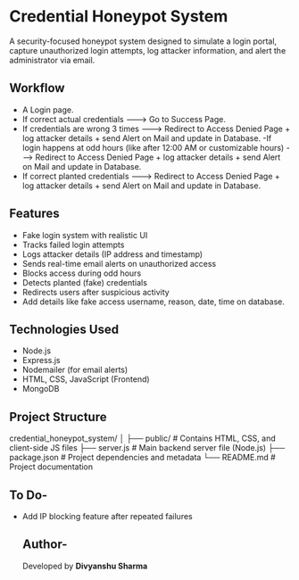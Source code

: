 # Credential Honeypot System

A security-focused honeypot system designed to simulate a login portal, capture unauthorized login attempts, log attacker information, and alert the administrator via email.

## Workflow

- A Login page.
- If correct actual credentials ---> Go to Success Page.
- If credentials are wrong 3 times ---> Redirect to Access Denied Page + log attacker details + send Alert on Mail and update in Database.
-If login happens at odd hours (like after 12:00 AM or customizable hours) ---> Redirect to Access Denied Page + log attacker details + send Alert on Mail and update in Database.
- If correct planted credentials ---> Redirect to Access Denied Page + log attacker details + send Alert on Mail and update in Database.

## Features
- Fake login system with realistic UI
- Tracks failed login attempts
- Logs attacker details (IP address and timestamp)
- Sends real-time email alerts on unauthorized access
- Blocks access during odd hours
- Detects planted (fake) credentials
- Redirects users after suspicious activity
- Add details like fake access username, reason, date, time on database.

## Technologies Used
- Node.js
- Express.js
- Nodemailer (for email alerts)
- HTML, CSS, JavaScript (Frontend)
- MongoDB

## Project Structure
credential_honeypot_system/
│
├── public/ # Contains HTML, CSS, and client-side JS files
├── server.js # Main backend server file (Node.js)
├── package.json # Project dependencies and metadata
└── README.md # Project documentation

## To Do-
- Add IP blocking feature after repeated failures

  ## Author-
  Developed by  **Divyanshu Sharma**

